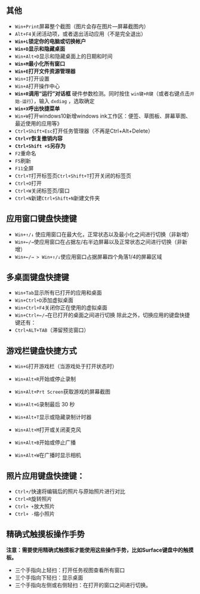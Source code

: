 ## 其他

- ```Win+Print```屏幕整个截图（图片会存在图片—屏幕截图内）
- ```Alt+F4```关闭活动项，或者退出活动应用（不是完全退出）
- **```Win+L```锁定你的电脑或切换帐户**
- **```Win+D```显示和隐藏桌面**
- ```Win+Alt+D```显示和隐藏桌面上的日期和时间
- **```Win+M```最小化所有窗口**
- **```Win+E```打开文件资源管理器**
- ```Win+I```打开设置
- ```Win+A```打开操作中心 
- **```Win+R```调用“运行”对话框**
  硬件参数检测。同时按住 ```win键+R键```（或者右键点击```开始-运行```），输入 ```dxdiag``` ，选取确定
- **```Win+X```呼出快捷菜单**
- ```Win+W```打开windows10新增windows ink工作区：便签、草图板、屏幕草图、最近使用的应用等》
- ```Ctrl+Shift+Esc```打开任务管理器（不再是Ctrl+Alt+Delete）
- **```Ctrl+Y```恢复撤销内容**
- **```Ctrl+Shift +S```另存为**
- ```F2```重命名
- ```F5```刷新
- ```F11```全屏
- ```Ctrl+T```打开标签页```Ctrl+Shift+T```打开关闭的标签页
- ```Ctrl+O```打开
- ```Ctrl+W```关闭标签页/窗口
- ```Ctrl+N```新建```Ctrl+Shift+N```新建文件夹

## 应用窗口键盘快捷键

- ```Win+↑/↓``` 使应用窗口在最大化，正常状态以及最小化之间进行切换（非新增）
- ```Win+←/→```使应用窗口在占据左/右半边屏幕以及正常状态之间进行切换（非新增）
- ```Win+←/→ > Win+↑/↓```使应用窗口占据屏幕四个角落1/4的屏幕区域

## 多桌面键盘快捷键

- ```Win+Tab```显示所有已打开的应用和桌面
- ```Win+Ctrl+D```添加虚拟桌面
- ```Win+Ctrl+F4```关闭你正在使用的虚拟桌面
- ```Win+Ctrl+←/→```在已打开的桌面之间进行切换
除此之外，切换应用的键盘快捷键还有：
- ```Ctrl+ALT+TAB```（滞留预览窗口）

## 游戏栏键盘快捷方式

- ```Win+G```打开游戏栏（当游戏处于打开状态时）

- ```Win+Alt+R```开始或停止录制

- ```Win+Alt+Prt Screen```获取游戏的屏幕截图

- ```Win+Alt+G```录制最后 30 秒

- ```Win+Alt+T```显示或隐藏录制计时器
- ```Win+Alt+M```打开或关闭麦克风
- ```Win+Alt+B```开始或停止广播
- ```Win+Alt+W```在广播时显示相机

## 照片应用键盘快捷键：

- ```Ctrl+/```快速将编辑后的照片与原始照片进行对比
- ```Ctrl+R```旋转照片
- ```Ctrl+ +```放大照片
- ```Ctrl+ -```缩小照片

## 精确式触摸板操作手势
**注意：需要使用精确式触摸板才能使用这些操作手势，比如Surface键盘中的触摸板。**

- 三个手指向上轻扫：打开任务视图查看所有窗口
- 三个手指向下轻扫：显示桌面
- 三个手指向左侧或右侧轻扫：在打开的窗口之间进行切换。

